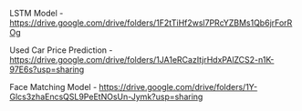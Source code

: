 LSTM Model -  https://drive.google.com/drive/folders/1F2tTiHf2wsl7PRcYZBMs1Qb6jrForROg


Used Car Price Prediction - https://drive.google.com/drive/folders/1JA1eRCazItjrHdxPAlZCS2-n1K-97E6s?usp=sharing


Face Matching Model - https://drive.google.com/drive/folders/1Y-Glcs3zhaEncsQSL9PeEtNOsUn-Jymk?usp=sharing
